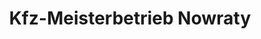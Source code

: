 ---
title: "Kfz-Meisterbetrieb Nowraty"
url: /berlin/kfz-meisterbetrieb-nowraty/
shop: Autowerkstatt
---